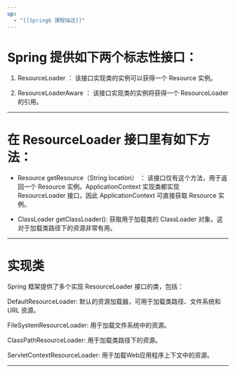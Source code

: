 ```yaml
---
up:
  - "[[Spring6 課程描述]]"
---
```

# Spring 提供如下两个标志性接口：

1. ResourceLoader ： 该接口实现类的实例可以获得一个 Resource 实例。

2.  ResourceLoaderAware ： 该接口实现类的实例将获得一个 ResourceLoader 的引用。

---

# 在 ResourceLoader 接口里有如下方法：

- Resource getResource（String location） ： 该接口仅有这个方法，用于返回一个 Resource 实例。ApplicationContext 实现类都实现 ResourceLoader 接口，因此 ApplicationContext 可直接获取 Resource 实例。

- ClassLoader getClassLoader(): 获取用于加载类的 ClassLoader 对象。这对于加载类路径下的资源非常有用。 

---

# 实现类

Spring 框架提供了多个实现 ResourceLoader 接口的类，包括：

DefaultResourceLoader: 默认的资源加载器，可用于加载类路径、文件系统和 URL 资源。

FileSystemResourceLoader: 用于加载文件系统中的资源。

ClassPathResourceLoader: 用于加载类路径下的资源。

ServletContextResourceLoader: 用于加载Web应用程序上下文中的资源。


---

